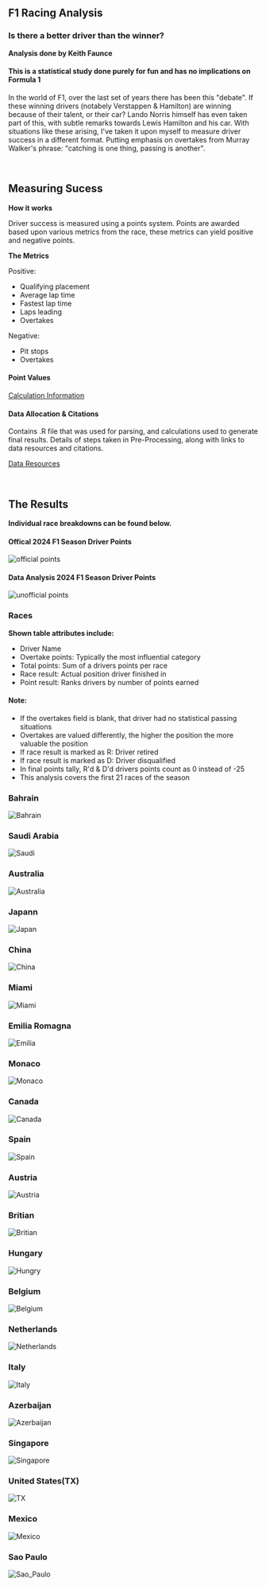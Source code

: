 ## F1 Racing Analysis
### Is there a better driver than the winner?
<b> Analysis done by Keith Faunce </b>


#### This is a statistical study done purely for fun and has no implications on Formula 1
<p> In the world of F1, over the last set of years there has been this "debate". If these winning drivers
(notabely Verstappen & Hamilton) are winning because of their talent, or their car? Lando Norris himself
has even taken part of this, with subtle remarks towards Lewis Hamilton and his car. With situations
like these arising, I've taken it upon myself to measure driver success in a different format. Putting emphasis
on overtakes from Murray Walker's phrase: "catching is one thing, passing is another".</br> </p>

<p></br></p>


## Measuring Sucess

<b> How it works </b>
<p> Driver success is measured using a points system. Points are awarded based upon various metrics from
the race, these metrics can yield positive and negative points. </p>

<b> The Metrics </b>
<p> Positive: </p>
<ul>
  <li>Qualifying placement</li>
  <li>Average lap time</li>
  <li>Fastest lap time</li>
  <li>Laps leading</li>
  <li>Overtakes</li>
</ul>
<p> Negative: </p>
<ul>
  <li>Pit stops</li>
  <li>Overtakes</li>
</ul>

#### Point Values

[Calculation Information](point_values/README.md)

#### Data Allocation & Citations
<p>Contains .R file that was used for parsing, and calculations used to generate final results. Details
of steps taken in Pre-Processing, along with links to data resources and citations.</p>

[Data Resources](data/README.md)

<p></br></p>

## The Results

<b>Individual race breakdowns can be found below.</b>

#### Offical 2024 F1 Season Driver Points

![official points](race_db_images/real_points.PNG)

#### Data Analysis 2024 F1 Season Driver Points

![unofficial points](race_db_images/analysis_points.PNG)

### Races

<b> Shown table attributes include: </b>
<ul>
  <li>Driver Name</li>
  <li>Overtake points: Typically the most influential category</li>
  <li>Total points: Sum of a drivers points per race</li>
  <li>Race result: Actual position driver finished in</li>
  <li>Point result: Ranks drivers by number of points earned</li>
</ul>

#### Note:
<ul>
  <li>If the overtakes field is blank, that driver had no statistical passing situations</li>
  <li>Overtakes are valued differently, the higher the position the more valuable the position</li>
  <li>If race result is marked as R: Driver retired</li>
  <li>If race result is marked as D: Driver disqualified</li>
  <li>In final points tally, R'd & D'd drivers points count as 0 instead of -25</li>
  <li>This analysis covers the first 21 races of the season</li>
</ul>

### Bahrain

![Bahrain](race_db_images/bahrain.PNG)

### Saudi Arabia

![Saudi](race_db_images/Saudi_Arabia.PNG)

### Australia
![Australia](race_db_images/australia.PNG)

### Japann
![Japan](race_db_images/japanese.PNG)

### China
![China](race_db_images/china.PNG)

### Miami
![Miami](race_db_images/miami.PNG)

### Emilia Romagna
![Emilia](race_db_images/emilia.PNG)

### Monaco
![Monaco](race_db_images/monaco.PNG)

### Canada
![Canada](race_db_images/canada.PNG)

### Spain
![Spain](race_db_images/spain.PNG)

### Austria
![Austria](race_db_images/austrian.PNG)

### Britian
![Britian](race_db_images/british.PNG)

### Hungary
![Hungry](race_db_images/hungry.PNG)

### Belgium
![Belgium](race_db_images/belgian.PNG)

### Netherlands
![Netherlands](race_db_images/dutch.PNG)

### Italy
![Italy](race_db_images/italy.PNG)

### Azerbaijan
![Azerbaijan](race_db_images/azerbajan.PNG)

### Singapore
![Singapore](race_db_images/singapore.PNG)

### United States(TX)
![TX](race_db_images/ustx.PNG)

### Mexico
![Mexico](race_db_images/mexico.PNG)

### Sao Paulo
![Sao_Paulo](race_db_images/sao_paulo.PNG)
